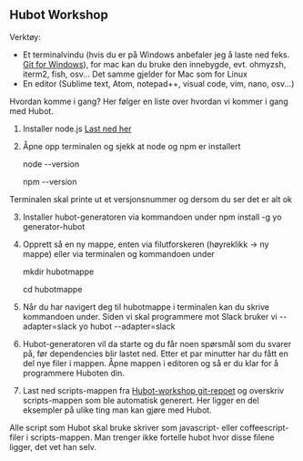 ## Hubot Workshop

Verktøy: 

* Et terminalvindu (hvis du er på Windows anbefaler jeg å laste ned feks. [Git for Windows](https://git-for-windows.github.io/)), for mac kan du bruke den innebygde, evt. ohmyzsh, iterm2, fish, osv... Det samme gjelder for Mac som for Linux
* En editor (Sublime text, Atom, notepad++, visual code, vim, nano, osv...)


Hvordan komme i gang? Her følger en liste over hvordan vi kommer i gang med Hubot. 

1. Installer node.js [Last ned her](https://nodejs.org/en/)
2. Åpne opp terminalen og sjekk at node og npm er installert

    node --version

    npm --version

Terminalen skal printe ut et versjonsnummer og dersom du ser det er alt ok

3. Installer hubot-generatoren via kommandoen under
    npm install -g yo generator-hubot

4. Opprett så en ny mappe, enten via filutforskeren (høyreklikk -> ny mappe) eller via terminalen og kommandoen under

    mkdir hubotmappe

    cd hubotmappe

5. Når du har navigert deg til hubotmappe i terminalen kan du skrive kommandoen under. Siden vi skal programmere mot Slack bruker vi --adapter=slack
    yo hubot --adapter=slack

6. Hubot-generatoren vil da starte og du får noen spørsmål som du svarer på, før dependencies blir lastet ned. Etter et par minutter har du fått en del nye filer i mappen. Åpne mappen i editoren og så er du klar for å programmere Huboten din.

7. Last ned scripts-mappen fra [Hubot-workshop git-repoet](https://github.com/sndrem/Hubot-workshop) og overskriv scripts-mappen som ble automatisk generert. Her ligger en del eksempler på ulike ting man kan gjøre med Hubot. 

Alle script som Hubot skal bruke skriver som javascript- eller coffeescript-filer i scripts-mappen. Man trenger ikke fortelle hubot hvor disse filene ligger, det vet han selv.